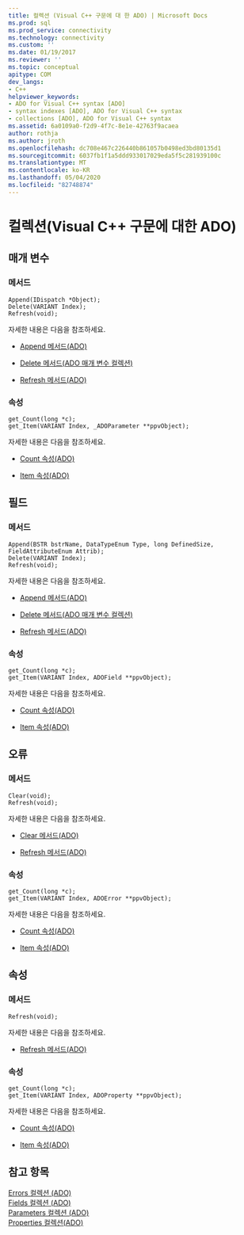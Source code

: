 ```yaml
---
title: 컬렉션 (Visual C++ 구문에 대 한 ADO) | Microsoft Docs
ms.prod: sql
ms.prod_service: connectivity
ms.technology: connectivity
ms.custom: ''
ms.date: 01/19/2017
ms.reviewer: ''
ms.topic: conceptual
apitype: COM
dev_langs:
- C++
helpviewer_keywords:
- ADO for Visual C++ syntax [ADO]
- syntax indexes [ADO], ADO for Visual C++ syntax
- collections [ADO], ADO for Visual C++ syntax
ms.assetid: 6a0109a0-f2d9-4f7c-8e1e-42763f9acaea
author: rothja
ms.author: jroth
ms.openlocfilehash: dc708e467c226440b861057b0498ed3bd80135d1
ms.sourcegitcommit: 6037fb1f1a5ddd933017029eda5f5c281939100c
ms.translationtype: MT
ms.contentlocale: ko-KR
ms.lasthandoff: 05/04/2020
ms.locfileid: "82748874"
---
```

# <a name="collections-ado-for-visual-c-syntax"></a>컬렉션(Visual C++ 구문에 대한 ADO)
## <a name="parameters"></a>매개 변수  
  
### <a name="methods"></a>메서드  
  
```  
Append(IDispatch *Object);  
Delete(VARIANT Index);  
Refresh(void);  
```  
  
 자세한 내용은 다음을 참조하세요.  
  
-   [Append 메서드(ADO)](../../../ado/reference/ado-api/append-method-ado.md)  
  
-   [Delete 메서드(ADO 매개 변수 컬렉션)](../../../ado/reference/ado-api/delete-method-ado-parameters-collection.md)  
  
-   [Refresh 메서드(ADO)](../../../ado/reference/ado-api/refresh-method-ado.md)  
  
### <a name="properties"></a>속성  
  
```  
get_Count(long *c);  
get_Item(VARIANT Index, _ADOParameter **ppvObject);  
```  
  
 자세한 내용은 다음을 참조하세요.  
  
-   [Count 속성(ADO)](../../../ado/reference/ado-api/count-property-ado.md)  
  
-   [Item 속성(ADO)](../../../ado/reference/ado-api/item-property-ado.md)  
  
## <a name="fields"></a>필드  
  
### <a name="methods"></a>메서드  
  
```  
Append(BSTR bstrName, DataTypeEnum Type, long DefinedSize, FieldAttributeEnum Attrib);  
Delete(VARIANT Index);  
Refresh(void);  
```  
  
 자세한 내용은 다음을 참조하세요.  
  
-   [Append 메서드(ADO)](../../../ado/reference/ado-api/append-method-ado.md)  
  
-   [Delete 메서드(ADO 매개 변수 컬렉션)](../../../ado/reference/ado-api/delete-method-ado-parameters-collection.md)  
  
-   [Refresh 메서드(ADO)](../../../ado/reference/ado-api/refresh-method-ado.md)  
  
### <a name="properties"></a>속성  
  
```  
get_Count(long *c);  
get_Item(VARIANT Index, ADOField **ppvObject);  
```  
  
 자세한 내용은 다음을 참조하세요.  
  
-   [Count 속성(ADO)](../../../ado/reference/ado-api/count-property-ado.md)  
  
-   [Item 속성(ADO)](../../../ado/reference/ado-api/item-property-ado.md)  
  
## <a name="errors"></a>오류  
  
### <a name="methods"></a>메서드  
  
```  
Clear(void);  
Refresh(void);  
```  
  
 자세한 내용은 다음을 참조하세요.  
  
-   [Clear 메서드(ADO)](../../../ado/reference/ado-api/clear-method-ado.md)  
  
-   [Refresh 메서드(ADO)](../../../ado/reference/ado-api/refresh-method-ado.md)  
  
### <a name="properties"></a>속성  
  
```  
get_Count(long *c);  
get_Item(VARIANT Index, ADOError **ppvObject);  
```  
  
 자세한 내용은 다음을 참조하세요.  
  
-   [Count 속성(ADO)](../../../ado/reference/ado-api/count-property-ado.md)  
  
-   [Item 속성(ADO)](../../../ado/reference/ado-api/item-property-ado.md)  
  
## <a name="properties"></a>속성  
  
### <a name="methods"></a>메서드  
  
```  
Refresh(void);  
```  
  
 자세한 내용은 다음을 참조하세요.  
  
-   [Refresh 메서드(ADO)](../../../ado/reference/ado-api/refresh-method-ado.md)  
  
### <a name="properties"></a>속성  
  
```  
get_Count(long *c);  
get_Item(VARIANT Index, ADOProperty **ppvObject);  
```  
  
 자세한 내용은 다음을 참조하세요.  
  
-   [Count 속성(ADO)](../../../ado/reference/ado-api/count-property-ado.md)  
  
-   [Item 속성(ADO)](../../../ado/reference/ado-api/item-property-ado.md)  
  
## <a name="see-also"></a>참고 항목  
 [Errors 컬렉션 (ADO)](../../../ado/reference/ado-api/errors-collection-ado.md)   
 [Fields 컬렉션 (ADO)](../../../ado/reference/ado-api/fields-collection-ado.md)   
 [Parameters 컬렉션 (ADO)](../../../ado/reference/ado-api/parameters-collection-ado.md)   
 [Properties 컬렉션(ADO)](../../../ado/reference/ado-api/properties-collection-ado.md)
